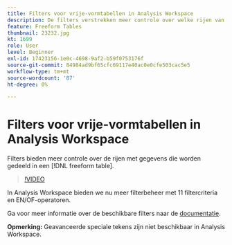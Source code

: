 ```yaml
---
title: Filters voor vrije-vormtabellen in Analysis Workspace
description: De filters verstrekken meer controle over welke rijen van gegevens in een vrije vormlijst worden gedeeld.
feature: Freeform Tables
thumbnail: 23232.jpg
kt: 1699
role: User
level: Beginner
exl-id: 17423156-1e0c-4698-9af2-b59f0753176f
source-git-commit: 84984ad9bf65cfc69117e40ac0e0cfe503cac5e5
workflow-type: tm+mt
source-wordcount: '87'
ht-degree: 0%

---
```


# Filters voor vrije-vormtabellen in Analysis Workspace

Filters bieden meer controle over de rijen met gegevens die worden gedeeld in een [!DNL freeform table].

>[!VIDEO](https://video.tv.adobe.com/v/23232/?quality=12&learn=on)

In Analysis Workspace bieden we nu meer filterbeheer met 11 filtercriteria en EN/OF-operatoren.

Ga voor meer informatie over de beschikbare filters naar de [documentatie](https://experienceleague.adobe.com/docs/analytics-platform/using/cja-workspace/visualizations/freeform-table/pagination-filtering-sorting.html#cja-workspace?lang=en).

**Opmerking:** Geavanceerde speciale tekens zijn niet beschikbaar in Analysis Workspace.
